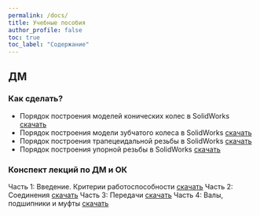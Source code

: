 ```yaml
---
permalink: /docs/
title: Учебные пособия
author_profile: false
toc: true
toc_label: "Содержание"
---
```

## ДМ
### Как сделать?
- Порядок построения моделей конических колес в SolidWorks [скачать](https://drive.google.com/open?id=1eQLqJcusWvBnbfffGaXStjiJzP-lUQ4V)
- Порядок построения модели зубчатого колеса в SolidWorks [скачать](https://drive.google.com/open?id=1SUO6MyfuUscQtLoJIMAHwFzo7cSPBhPU)
- Порядок построения трапецеидальной резьбы в SolidWorks [скачать](https://drive.google.com/open?id=12h6A9jZHJNjxxmbQJjkD_pbYIodkirVz)
- Порядок построения упорной резьбы в SolidWorks [скачать](https://drive.google.com/open?id=1zZrjI8gu-OLmhMEJoxK23TLMXPVAPvOd)

### Конспект лекций по ДМ и ОК
Часть 1: Введение. Критерии работоспособности [скачать](https://github.com/khai202/dme/raw/master/es/es_dme_lectures_p1_rus.zip)
Часть 2: Соединения [скачать](https://github.com/khai202/dme/raw/master/es/es_dme_lectures_p2_rus.zip)
Часть 3: Передачи [скачать](https://github.com/khai202/dme/raw/master/es/es_dme_lectures_p3_rus.zip)
Часть 4: Валы, подшипники и муфты [скачать](https://github.com/khai202/dme/raw/master/es/es_dme_lectures_p4_rus.zip)
